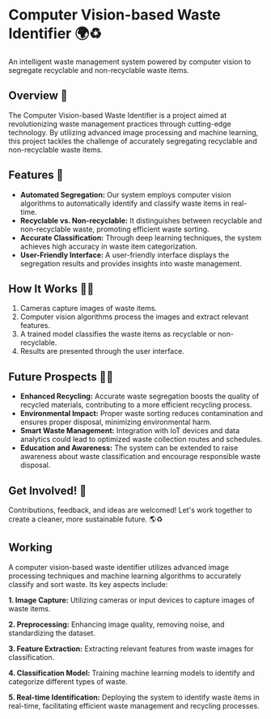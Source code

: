 # Computer Vision-based Waste Identifier 🌍♻️

An intelligent waste management system powered by computer vision to segregate recyclable and non-recyclable waste items.

## Overview 📝

The Computer Vision-based Waste Identifier is a project aimed at revolutionizing waste management practices through cutting-edge technology. By utilizing advanced image processing and machine learning, this project tackles the challenge of accurately segregating recyclable and non-recyclable waste items.

## Features 🌟

- **Automated Segregation:** Our system employs computer vision algorithms to automatically identify and classify waste items in real-time.
- **Recyclable vs. Non-recyclable:** It distinguishes between recyclable and non-recyclable waste, promoting efficient waste sorting.
- **Accurate Classification:** Through deep learning techniques, the system achieves high accuracy in waste item categorization.
- **User-Friendly Interface:** A user-friendly interface displays the segregation results and provides insights into waste management.

## How It Works 🤖📸

1. Cameras capture images of waste items.
2. Computer vision algorithms process the images and extract relevant features.
3. A trained model classifies the waste items as recyclable or non-recyclable.
4. Results are presented through the user interface.

## Future Prospects 🔮🌱

- **Enhanced Recycling:** Accurate waste segregation boosts the quality of recycled materials, contributing to a more efficient recycling process.
- **Environmental Impact:** Proper waste sorting reduces contamination and ensures proper disposal, minimizing environmental harm.
- **Smart Waste Management:** Integration with IoT devices and data analytics could lead to optimized waste collection routes and schedules.
- **Education and Awareness:** The system can be extended to raise awareness about waste classification and encourage responsible waste disposal.

## Get Involved! 🚀

Contributions, feedback, and ideas are welcomed! Let's work together to create a cleaner, more sustainable future. 🌎♻️

## Working
A computer vision-based waste identifier utilizes advanced image processing techniques and machine learning algorithms to accurately classify and sort waste. Its key aspects include:

**1. Image Capture:** Utilizing cameras or input devices to capture images of waste items.

**2. Preprocessing:** Enhancing image quality, removing noise, and standardizing the dataset.

**3. Feature Extraction:** Extracting relevant features from waste images for classification.

**4. Classification Model:** Training machine learning models to identify and categorize different types of waste.

**5. Real-time Identification:** Deploying the system to identify waste items in real-time, facilitating efficient waste management and recycling processes.
